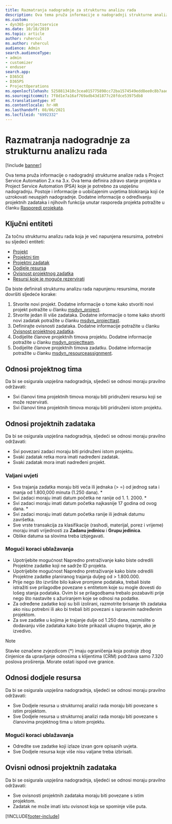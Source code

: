 ```yaml
---
title: Razmatranja nadogradnje za strukturnu analizu rada
description: Ova tema pruža informacije o nadogradnji strukturne analize rada s Project Service Automation 2.x na 3.x.
ms.custom:
- dyn365-projectservice
ms.date: 10/18/2019
ms.topic: article
author: ruhercul
ms.author: ruhercul
audience: Admin
search.audienceType:
- admin
- customizer
- enduser
search.app:
- D365CE
- D365PS
- ProjectOperations
ms.openlocfilehash: 5258813410c3cea015775898cc72ba1574549edd8ee0c8b7aad8c94943eb5a60
ms.sourcegitcommit: 7f8d1e7a16af769adb43d1877c28fdce53975db8
ms.translationtype: HT
ms.contentlocale: hr-HR
ms.lasthandoff: 08/06/2021
ms.locfileid: "6992332"
---
```

# <a name="upgrade-considerations-for-the-work-breakdown-structure"></a>Razmatranja nadogradnje za strukturnu analizu rada

[!include [banner](../includes/psa-now-project-operations.md)]

Ova tema pruža informacije o nadogradnji strukturne analize rada s Project Service Automation 2.x na 3.x. Ova tema definira zdravo stanje projekta u Project Service Automation (PSA) koje je potrebno za uspješnu nadogradnju. Postoje i informacije o uobičajenim uvjetima blokiranja koji će uzrokovati neuspjeh nadogradnje. Dodatne informacije o određivanju projektnih zadataka i njihovih funkcija unutar rasporeda projekta potražite u članku [Rasporedi projekata](project-creating.md).

## <a name="key-entities"></a>Ključni entiteti
Za točnu strukturnu analizu rada koja je već napunjena resursima, potrebni su sljedeći entiteti:

- [Projekt](/dynamics365/customerengagement/on-premises/developer/entities/msdyn_project)
- [Projektni tim](/dynamics365/customerengagement/on-premises/developer/entities/msdyn_projectteam)
- [Projektni zadatak](/dynamics365/customerengagement/on-premises/developer/entities/msdyn_projecttask)
- [Dodjele resursa](/dynamics365/customerengagement/on-premises/developer/entities/msdyn_resourceassignment)
- [Ovisnost projektnog zadatka](/dynamics365/customerengagement/on-premises/developer/entities/msdyn_projecttaskdependency)
- [Resursi koje je moguće rezervirati](/dynamics365/customerengagement/on-premises/developer/entities/bookableresource)

Da biste definirali strukturnu analizu rada napunjenu resursima, morate dovršiti sljedeće korake:

1. Stvorite novi projekt. Dodatne informacije o tome kako stvoriti novi projekt potražite u članku [msdyn_project](/dynamics365/customerengagement/on-premises/developer/entities/msdyn_project).
2. Stvorite jedan ili više zadataka. Dodatne informacije o tome kako stvoriti novi zadatak potražite u članku [msdyn_projecttast](/dynamics365/customerengagement/on-premises/developer/entities/msdyn_projecttask).
3. Definirajte ovisnosti zadataka. Dodatne informacije potražite u članku [Ovisnost projektnog zadatka](/dynamics365/customerengagement/on-premises/developer/entities/msdyn_projecttaskdependency).
4. Dodijelite članove projektnih timova projektu. Dodatne informacije potražite u članku [msdyn_projectteam](/dynamics365/customerengagement/on-premises/developer/entities/msdyn_projectteam).
5. Dodijelite članove projektnih timova zadatku. Dodatne informacije potražite u članku [msdyn_resourceassignment](/dynamics365/customerengagement/on-premises/developer/entities/msdyn_resourceassignment).

## <a name="project-team-relationships"></a>Odnosi projektnog tima

Da bi se osigurala uspješna nadogradnja, sljedeći se odnosi moraju pravilno održavati:
- Svi članovi tima projektnih timova moraju biti pridruženi resursu koji se može rezervirati.
- Svi članovi tima projektnih timova moraju biti pridruženi istom projektu. 

## <a name="project-task-relationships"></a>Odnosi projektnih zadataka
Da bi se osigurala uspješna nadogradnja, sljedeći se odnosi moraju pravilno održavati:

- Svi povezani zadaci moraju biti pridruženi istom projektu.
- Svaki zadatak retka mora imati nadređeni zadatak.
- Svaki zadatak mora imati nadređeni projekt.

### <a name="valid-conditions"></a>Valjani uvjeti

- Sva trajanja zadatka moraju biti veća ili jednaka (> =) od jednog sata i manja od 1.800,000 minuta (1.250 dana). *
- Svi zadaci moraju imati datum početka ne ranije od 1. 1. 2000. *
- Svi zadaci moraju imati datum početka najkasnije 17 godina od ovog dana. *
- Svi zadaci moraju imati datum početka ranije ili jednak datumu završetka.
- Sve vrste transakcija za klasifikacije (rashodi, materijal, porez i vrijeme) moraju imati vrijednosti za **Zadanu jedinicu** i **Grupu jedinica**.
- Oblike datuma sa slovima treba izbjegavati.

### <a name="potential-mitigation-steps"></a>Mogući koraci ublažavanja
- Upotrijebite mogućnost Napredno pretraživanje kako biste odredili Projektne zadatke koji ne sadrže ID projekta.
- Upotrijebite mogućnost Napredno pretraživanje kako biste odredili Projektne zadatke planiranog trajanja duljeg od > 1.800.000.
- Prije nego što izvršite bilo kakve promjene podataka, trebali biste istražiti sve prilagodbe povezane s entitetom koje su mogle dovesti do lošeg stanja podataka. Ovim bi se prilagodbama trebalo pozabaviti prije nego što nastavite s ažuriranjem koje se odnosi na podatke.
- Za određene zadatke koji su bili izolirani, razmotrite brisanje tih zadataka ako nisu potrebni ili ako bi trebali biti povezani s ispravnim nadređenim projektom.
- Za sve zadatke u kojima je trajanje dulje od 1.250 dana, razmislite o dodavanju više zadataka kako biste prikazali ukupno trajanje, ako je izvedivo.

> [!NOTE]
> Stavke označene zvjezdicom (\*) imaju ograničenja koja postoje zbog činjenice da upravljanje odnosima s klijentima (CRM) podržava samo 7.320 poslova proširenja. Morate ostati ispod ove granice.

## <a name="resource-assignment-relationships"></a>Odnosi dodjele resursa
Da bi se osigurala uspješna nadogradnja, sljedeći se odnosi moraju pravilno održavati:

- Sve Dodjele resursa u strukturnoj analizi rada moraju biti povezane s istim projektom.
- Sve Dodjele resursa u strukturnoj analizi rada moraju biti povezane s članovima projektnog tima u istom projektu.

### <a name="potential-mitigation-steps"></a>Mogući koraci ublažavanja
- Odredite sve zadatke koji izlaze izvan gore opisanih uvjeta.  
- Sve Dodjele resursa koje više nisu valjane treba izbrisati.

## <a name="project-task-dependency-relationships"></a>Ovisni odnosi projektnih zadataka
Da bi se osigurala uspješna nadogradnja, sljedeći se odnosi moraju pravilno održavati:

- Sve ovisnosti projektnih zadataka moraju biti povezane s istim projektom.
- Zadatak ne može imati istu ovisnost koja se spominje više puta.


[!INCLUDE[footer-include](../includes/footer-banner.md)]